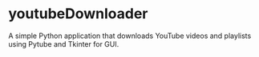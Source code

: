 # youtubeDownloader
A simple Python application that downloads YouTube videos and playlists using Pytube and Tkinter for GUI.
